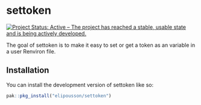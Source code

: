 
<!-- README.md is generated from README.Rmd. Please edit that file -->

# settoken

<!-- badges: start -->

[![Project Status: Active – The project has reached a stable, usable
state and is being actively
developed.](https://www.repostatus.org/badges/latest/active.svg)](https://www.repostatus.org/#active)
<!-- badges: end -->

The goal of settoken is to make it easy to set or get a token as an
variable in a user Renviron file.

## Installation

You can install the development version of settoken like so:

``` r
pak::pkg_install("elipousson/settoken")
```
